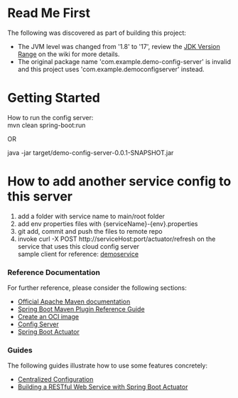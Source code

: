 # Read Me First
The following was discovered as part of building this project:

* The JVM level was changed from '1.8' to '17', review the [JDK Version Range](https://github.com/spring-projects/spring-framework/wiki/Spring-Framework-Versions#jdk-version-range) on the wiki for more details.
* The original package name 'com.example.demo-config-server' is invalid and this project uses 'com.example.democonfigserver' instead.   

# Getting Started   

How to run the config server:   
mvn clean spring-boot:run   

OR   

java -jar target/demo-config-server-0.0.1-SNAPSHOT.jar   

# How to add another service config to this server   
1. add a folder with service name to main/root folder   
2. add env properties files with {serviceName}-{env}.properties 
3. git add, commit and push the files to remote repo   
4. invoke curl -X POST http://serviceHost:port/actuator/refresh on the service that uses this cloud config server  
	sample client for reference: [demoservice](https://github.com/shyamjava/demoservice/tree/develop)  





### Reference Documentation
For further reference, please consider the following sections:

* [Official Apache Maven documentation](https://maven.apache.org/guides/index.html)
* [Spring Boot Maven Plugin Reference Guide](https://docs.spring.io/spring-boot/docs/3.1.0/maven-plugin/reference/html/)
* [Create an OCI image](https://docs.spring.io/spring-boot/docs/3.1.0/maven-plugin/reference/html/#build-image)
* [Config Server](https://docs.spring.io/spring-cloud-config/docs/current/reference/html/#_spring_cloud_config_server)
* [Spring Boot Actuator](https://docs.spring.io/spring-boot/docs/3.1.0/reference/htmlsingle/#actuator)

### Guides
The following guides illustrate how to use some features concretely:

* [Centralized Configuration](https://spring.io/guides/gs/centralized-configuration/)
* [Building a RESTful Web Service with Spring Boot Actuator](https://spring.io/guides/gs/actuator-service/)

